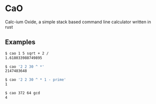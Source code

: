 # CaO

Calc-ium Oxide, a simple stack based command line calculator written in rust

## Examples
```sh
$ cao 1 5 sqrt + 2 /
1.618033988749895

$ cao '2 2 30 ^ *'
2147483648

$ cao '2 2 30 ^ * 1 - prime'
1

$ cao 372 64 gcd
4
```
